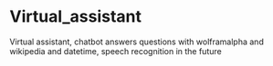 # Virtual_assistant
Virtual assistant, chatbot answers questions with wolframalpha and wikipedia and datetime, speech recognition in the future
